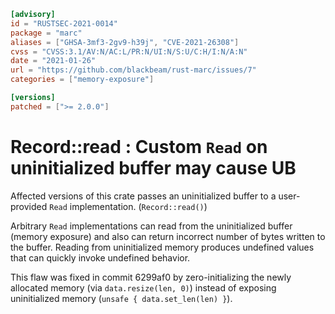 ```toml
[advisory]
id = "RUSTSEC-2021-0014"
package = "marc"
aliases = ["GHSA-3mf3-2gv9-h39j", "CVE-2021-26308"]
cvss = "CVSS:3.1/AV:N/AC:L/PR:N/UI:N/S:U/C:H/I:N/A:N"
date = "2021-01-26"
url = "https://github.com/blackbeam/rust-marc/issues/7"
categories = ["memory-exposure"]

[versions]
patched = [">= 2.0.0"]
```

# Record::read : Custom `Read` on uninitialized buffer may cause UB

Affected versions of this crate passes an uninitialized buffer to a user-provided `Read` implementation. (`Record::read()`)

Arbitrary `Read` implementations can read from the uninitialized buffer (memory exposure) and also can return incorrect number of bytes written to the buffer.
Reading from uninitialized memory produces undefined values that can quickly invoke undefined behavior.

This flaw was fixed in commit 6299af0 by zero-initializing the newly allocated memory (via `data.resize(len, 0)`) instead of exposing uninitialized memory (`unsafe { data.set_len(len) }`).
